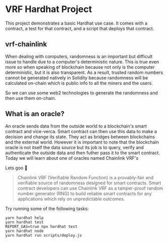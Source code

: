 # VRF Hardhat Project

This project demonstrates a basic Hardhat use case. It comes with a contract, a test for that contract, and a script that deploys that contract.

## vrf-chainlink

When dealing with computers, randomness is an important but difficult issue to handle due to a computer's deterministic nature. This is true even more so when speaking of blockchain because not only is the computer deterministic, but it is also transparent. As a result, trusted random numbers cannot be generated natively in Solidity because randomness will be calculated on-chain which is public info to all the miners and the users.

So we can use some web2 technologies to generate the randomness and then use them on-chain.


## What is an oracle?
An oracle sends data from the outside world to a blockchain's smart contract and vice-verca.
Smart contract can then use this data to make a decision and change its state.
They act as bridges between blockchains and the external world.
However it is important to note that the blockchain oracle is not itself the data source but its job is to query, verify and authenticate the outside data and then futher pass it to the smart contract.
Today we will learn about one of oracles named Chainlink VRF's

Lets goo 🚀


>Chainlink VRF (Verifiable Random Function) is a provably-fair and verifiable source of randomness designed for smart contracts. Smart contract developers can use Chainlink VRF as a tamper-proof random number generator (RNG) to build reliable smart contracts for any applications which rely on unpredictable outcomes.


Try running some of the following tasks:

```shell
yarn hardhat help
yarn hardhat test
REPORT_GAS=true npx hardhat test
yarn hardhat node
yarn hardhat run scripts/deploy.js
```
